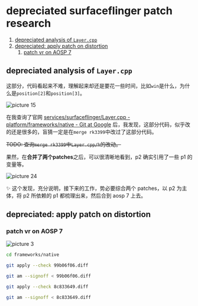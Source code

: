 # depreciated surfaceflinger patch research

1. [depreciated analysis of `Layer.cpp`](#depreciated-analysis-of-layercpp)
2. [depreciated: apply patch on distortion](#depreciated-apply-patch-on-distortion)
    1. [patch vr on AOSP 7](#patch-vr-on-aosp-7)

## depreciated analysis of `Layer.cpp`

这部分，代码看起来不难，理解起来却还是要花一些时间，比如`win`是什么，为什么是`position[2]`和`position[3]`。

![picture 15](https://mark-vue-oss.oss-cn-hangzhou.aliyuncs.com/research-diff-1643041530289-a514699d9a94a6c6a126f8194387e1accf41a426ac76b2c037abf054ca03dbef.png)  

在我查询了官网 [services/surfaceflinger/Layer.cpp - platform/frameworks/native - Git at Google](https://android.googlesource.com/platform/frameworks/native/+/05cec9d/services/surfaceflinger/Layer.cpp) 后，我发现，这部分代码，似乎改的还是很多的，盲猜一定是在`merge rk3399`中改过了这部分代码。

~~TODO: 查询`merge rk3399`中`Layer.cpp/h`的改动。~~

果然，在**合并了两个patches**之后，可以很清晰地看到，p2 确实引用了一些 p1 的变量等。

![picture 24](https://mark-vue-oss.oss-cn-hangzhou.aliyuncs.com/research-diff-1643050027633-27e102339f4dc6c42f360184c2ad12d59afac26211cc8a00e907a47167c95182.png)  

:sparkles: 这个发现，充分说明，接下来的工作，势必要综合两个 patches，以 p2 为主体，将 p2 所依赖的 p1 都梳理出来，然后合到 aosp 7 上去。

## depreciated: apply patch on distortion

### patch vr on AOSP 7

![picture 3](https://mark-vue-oss.oss-cn-hangzhou.aliyuncs.com/notes-aosp-1642760531653-cf01b4a83acb43ea8337fe1599283a146e166f2e2e4424e84b4eca48d10669fc.png)  

```sh
cd frameworks/native

git apply --check 99b06f06.diff

git am --signoff < 99b06f06.diff

git apply --check 8c833649.diff

git am --signoff < 8c833649.diff
```

